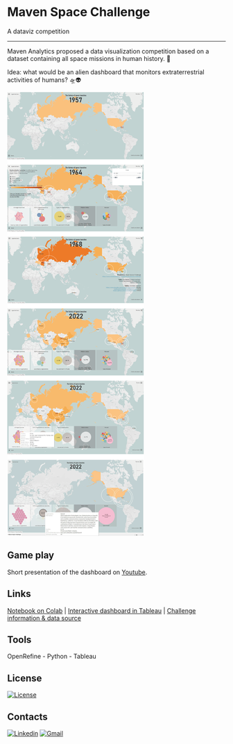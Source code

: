 # Maven Space Challenge
 A dataviz competition

-----------------------------

Maven Analytics proposed a data visualization competition based on a dataset containing all space missions in human history. 🚀

Idea: what would be an alien dashboard that monitors extraterrestrial activities of humans? 🛸👽

![dataviz sreenshot](https://github.com/AntonelloManenti/MavenSpaceChallenge/blob/main/media/Maven_02.PNG)

## Game play
Short presentation of the dashboard on [Youtube].

## Links
[Notebook on Colab] | [Interactive dashboard in Tableau] | [Challenge information & data source]

## Tools
OpenRefine - Python - Tableau

## License
[![License](https://img.shields.io/badge/License-CC%201.0-blue.svg)](https://github.com/AntonelloManenti/Data_Viz_gender-equality_BG/blob/main/LICENSE)

## Contacts
[![Linkedin](https://img.shields.io/badge/LinkedIn-gray?style=flat&logo=linkedin&labelColor=blue)](https://www.linkedin.com/in/antonello-manenti/)
[![Gmail](https://img.shields.io/badge/Gmail-D14836?style=flat&logo=gmail&logoColor=white&labelColor=red&color=gray)](mailto:antonellomanenti@gmail.com)

[//]: # (These are reference links used in the body of this note and get stripped out when the markdown processor does its job. There is no need to format nicely because it shouldn't be seen. Thanks SO - http://stackoverflow.com/questions/4823468/store-comments-in-markdown-syntax)

   [Notebook on Colab]:<https://colab.research.google.com/drive/1v4wcpv-E1Yoobwn3QiCm2bt1D2FaZH2L?usp=sharing>
   [Interactive dashboard in Tableau]:<https://public.tableau.com/shared/MZ97NB33G?:display_count=n&:origin=viz_share_link>
   [Challenge information & data source]:<https://www.mavenanalytics.io/blog/maven-space-challenge>
   [Youtube]:<https://youtu.be/ZuUkdC7NZo8>
  
